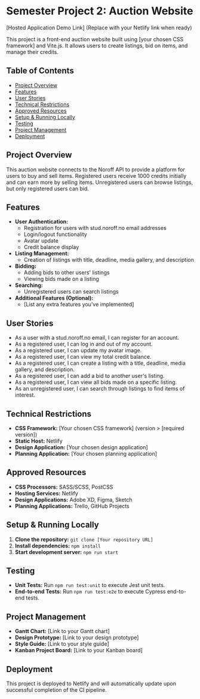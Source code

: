 # Semester Project 2: Auction Website

[Hosted Application Demo Link]  (Replace with your Netlify link when ready)

This project is a front-end auction website built using [your chosen CSS framework] and Vite.js. It allows users to create listings, bid on items, and manage their credits.

## Table of Contents

- [Project Overview](#project-overview)
- [Features](#features)
- [User Stories](#user-stories)
- [Technical Restrictions](#technical-restrictions)
- [Approved Resources](#approved-resources)
- [Setup & Running Locally](#setup--running-locally)
- [Testing](#testing)
- [Project Management](#project-management)
- [Deployment](#deployment)

## Project Overview

This auction website connects to the Noroff API to provide a platform for users to buy and sell items. Registered users receive 1000 credits initially and can earn more by selling items. Unregistered users can browse listings, but only registered users can bid.

## Features

- **User Authentication:**
    - Registration for users with stud.noroff.no email addresses
    - Login/logout functionality
    - Avatar update
    - Credit balance display
- **Listing Management:**
    - Creation of listings with title, deadline, media gallery, and description
- **Bidding:**
    - Adding bids to other users' listings
    - Viewing bids made on a listing
- **Searching:**
    - Unregistered users can search listings
- **Additional Features (Optional):**
    - [List any extra features you've implemented]

## User Stories

- As a user with a stud.noroff.no email, I can register for an account.
- As a registered user, I can log in and out of my account.
- As a registered user, I can update my avatar image.
- As a registered user, I can view my total credit balance.
- As a registered user, I can create a listing with a title, deadline, media gallery, and description.
- As a registered user, I can add a bid to another user's listing.
- As a registered user, I can view all bids made on a specific listing.
- As an unregistered user, I can search through listings to find items of interest.

## Technical Restrictions

- **CSS Framework:** [Your chosen CSS framework] (version > [required version])
- **Static Host:** Netlify
- **Design Application:** [Your chosen design application]
- **Planning Application:** [Your chosen planning application]

## Approved Resources

- **CSS Processors:** SASS/SCSS, PostCSS
- **Hosting Services:** Netlify
- **Design Applications:** Adobe XD, Figma, Sketch
- **Planning Applications:** Trello, GitHub Projects

## Setup & Running Locally

1. **Clone the repository:** `git clone [Your repository URL]`
2. **Install dependencies:** `npm install`
3. **Start development server:** `npm run start`

## Testing

- **Unit Tests:** Run `npm run test:unit` to execute Jest unit tests.
- **End-to-end Tests:** Run `npm run test:e2e` to execute Cypress end-to-end tests.

## Project Management

- **Gantt Chart:** [Link to your Gantt chart]
- **Design Prototype:** [Link to your design prototype]
- **Style Guide:** [Link to your style guide]
- **Kanban Project Board:** [Link to your Kanban board]

## Deployment

This project is deployed to Netlify and will automatically update upon successful completion of the CI pipeline.